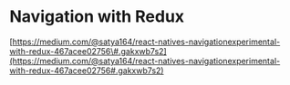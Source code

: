 # Navigation with Redux

[https://medium.com/@satya164/react-natives-navigationexperimental-with-redux-467acee02756\#.gakxwb7s2](https://medium.com/@satya164/react-natives-navigationexperimental-with-redux-467acee02756#.gakxwb7s2)


